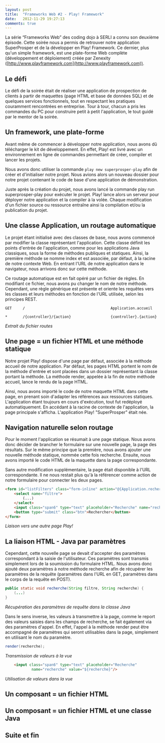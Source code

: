 ```yaml
---
layout: post
title:  "Frameworks Web #2 - Play! Framework"
date:   2012-11-29 19:27:13
comments: true
---
```


La série “Frameworks Web” des coding dojo à SERLI a connu son deuxième épisode. Cette soirée nous a permis de retrouver notre application SuperProsper et de la développer en Play! Framework. Ce dernier, plus qu'un simple framework, est une plate-forme Web complète (développement et déploiement) créée par Zenexity ([http://www.playframework.com](http://www.playframework.com)).


Le défi
----------

Le défi de la soirée était de réaliser une application de prospection de clients à partir de maquettes (page HTML et base de données SQL) et de quelques services fonctionnels, tout en respectant les pratiques couramment rencontrées en entreprise. Tour à tour, chacun a pris les commandes du PC pour construire petit à petit l'application, le tout guidé par le mentor de la soirée.


Un framework, une plate-forme
----------

Avant même de commencer à développer notre application, nous avons dû télécharger le kit de développement. En effet, Play! est livré avec un environnement en ligne de commandes permettant de créer, compiler et lancer les projets.

Nous avons donc utiliser la commande `play new superprosper-play` afin de créer et d'initialiser notre projet. Nous avions alors un nouveau dossier pour notre projet contenant le code de base d'une application de démonstration.

Juste après la création du projet, nous avons lancé la commande play run superprosper-play pour exécuter le projet. Play! lance alors un serveur pour déployer notre application et la compiler à la volée. Chaque modification d'un fichier source ou ressource entraîne ainsi la compilation et/ou la publication du projet.


Une classe Application, un routage automatique
----------

Le projet étant initialisé avec des classes de base, nous avons commencé par modifier la classe représentant l'application. Cette classe définit les points d'entrée de l'application, comme pour les applications Java classiques, sous la forme de méthodes publiques et statiques. Ainsi, la première méthode se nomme index et est associée, par défaut, à la racine de notre contexte Web. En entrant l'URL de notre application dans le navigateur, nous arrivons donc sur cette méthode.

Ce routage automatique est en fait opéré par un fichier de règles. En modifiant ce fichier, nous avons pu changer le nom de notre méthode. Cependant, une règle générique est présente et oriente les requêtes vers les classes et leurs méthodes en fonction de l'URL utilisée, selon les principes REST.

```
GET     /                                       Application.accueil

*       /{controller}/{action}                  {controller}.{action}
```

*Extrait du fichier routes*


Une page = un fichier HTML et une méthode statique
----------

Notre projet Play! dispose d'une page par défaut, associée à la méthode accueil de notre application. Par défaut, les pages HTML portent le nom de la méthode d'entrée et sont placées dans un dossier représentant la classe portant la méthode. La méthode render, appelée à la fin de notre méthode accueil, lance le rendu de la page HTML.

Ainsi, nous avons importé le code de notre maquette HTML dans cette page, en prenant soin d'adapter les références aux ressources statiques. L'application étant toujours en cours d'exécution, tout fut redéployé automatiquement. En accédant à la racine de contexte de l'application, la page principale s'afficha. L'application Play! "SuperProsper" était née.


Navigation naturelle selon routage
----------

Pour le moment l'application se résumait à une page statique. Nous avons donc décider de brancher le formulaire sur une nouvelle page, la page des résultats. Sur le même principe que la première, nous avons ajouter une nouvelle méthode statique, nommée cette fois recherche. Ensuite, nous avons importé le code HTML de la maquette dans la page correspondante.

Sans autre modification supplémentaire, la page était disponible à l'URL correspondante. Il ne nous restait plus qu'à la référencer comme action de notre formulaire pour connecter les deux pages.

```html
<form id="listFilters" class="form-inline" action="@{Application.recherche}">
	<select name="filtre">
		(...)
	</select> 
	<input class="span6" type="text" placeholder="Recherche" name="recherche" />
	<button type="submit" class="btn">Rechercher</button>
</form>
```

*Liaison vers une autre page Play!*


La liaison HTML - Java par paramètres
----------

Cependant, cette nouvelle page se devait d'accepter des paramètres correspondant à la saisie de l'utilisateur. Ces paramètres sont transmis simplement lors de la soumission du formulaire HTML. Nous avons donc ajouté deux paramètres à notre méthode recherche afin de récupérer les paramètres de la requête (paramètres dans l'URL en GET, paramètres dans le corps de la requête en  POST).

```java
public static void recherche(String filtre, String recherche) {
	(...)
}
```

*Récupération des paramètres de requête dans la classe Java*

Dans le sens inverse, les valeurs à transmettre à la page, comme le report des valeurs saisies dans les champs de recherche, se fait également via des paramètres d'appel. En effet, l'appel à la méthode render peut être accompagné de paramètres qui seront utilisables dans la page, simplement en utilisant le nom du paramètre.

```java
render(recherche);
```

*Transmission de valeurs à la vue*

```html
	<input class="span6" type="text" placeholder="Recherche"
			name="recherche" value="${recherche}"/>
```

*Utilisation de valeurs dans la vue*


Un composant = un fichier HTML
----------
		
		
Un composant = un fichier HTML et une classe Java
----------


Suite et fin
----------